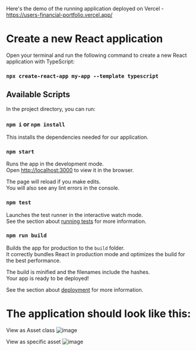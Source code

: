Here's the demo of the running application deployed on Vercel - https://users-financial-portfolio.vercel.app/

# Create a new React application

Open your terminal and run the following command to create a new React application with TypeScript:

### `npx create-react-app my-app --template typescript`

## Available Scripts

In the project directory, you can run:

### `npm i` or `npm install` 
This installs the dependencies needed for our application.

### `npm start`

Runs the app in the development mode.\
Open [http://localhost:3000](http://localhost:3000) to view it in the browser.

The page will reload if you make edits.\
You will also see any lint errors in the console.

### `npm test`

Launches the test runner in the interactive watch mode.\
See the section about [running tests](https://facebook.github.io/create-react-app/docs/running-tests) for more information.

### `npm run build`

Builds the app for production to the `build` folder.\
It correctly bundles React in production mode and optimizes the build for the best performance.

The build is minified and the filenames include the hashes.\
Your app is ready to be deployed!

See the section about [deployment](https://facebook.github.io/create-react-app/docs/deployment) for more information.

# The application should look like this: 
View as Asset class
![image](https://github.com/prachi-webWizard/users-financial-portfolio/assets/134128394/b42eaef7-dd63-48dd-8483-a90a20be4884)

View as specific asset
![image](https://github.com/prachi-webWizard/users-financial-portfolio/assets/134128394/c256404c-933c-405f-be07-f94822c47dac)

